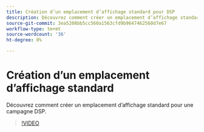```yaml
---
title: Création d’un emplacement d’affichage standard pour DSP
description: Découvrez comment créer un emplacement d’affichage standard.
source-git-commit: 3ea5208bb5cc560a1563cfd9b9647462560d7e67
workflow-type: tm+mt
source-wordcount: '36'
ht-degree: 0%

---
```


# Création d’un emplacement d’affichage standard

Découvrez comment créer un emplacement d’affichage standard pour une campagne DSP.

>[!VIDEO](https://video.tv.adobe.com/v/340454)
